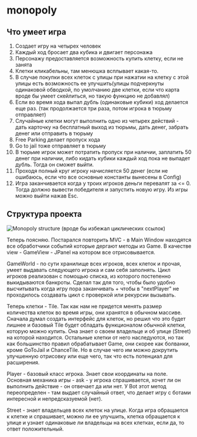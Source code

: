 # monopoly

## Что умеет игра
1. Создает игру на четырех человек
2. Каждый ход бросает два кубика и двигает персонажа
3. Персонажу предоставляется возможность купить клетку, если не занята
4. Клетки кликабельны, там менюшка всплывает какая-то.
5. В случае покупки всех клеток с улицы при нажатии на клетку с этой улицы есть возможность ее улучшить(улицы подчеркнуты одинаковой обводкой, по умолчанию две клетки, если что карта вроде бы умеет скейлиться, но такую функцию не добавлял)
6. Если во время хода выпал дубль (одинаковые кубики) ход делается еще раз. (так продолжается три раза, потом игрока в тюрьму отправляет)
7. Случайные клетки могут выполнить одно из четырех действий - дать карточку на бесплатный выход из тюрьмы, дать денег, забрать денег или отправить в тюрьму
8. Free Parking делает пропуск хода
9. Go to jail тоже отправляет в тюрьму
10. В тюрьме игрок может потратить пропуск при наличии, заплатить 50 денег при наличии, либо кидать кубики каждый ход пока не выпадет дубль. Тогда он сможет выйти.
11. Проходя полный круг игроку начисляется 50 денег (если не ошибаюсь, если что все основные константы вынесены в Config)
12. Игра заканчивается когда у троих игроков деньги перевалят за <= 0. Тогда должно вывести победителя и запустить новую игру. Из игры можно выйти нажав Esc.

## Структура проекта
![Monopoly structure](https://github.com/imbeer/monopoly/assets/76579340/e6b22b65-f4ca-410b-b0ab-fd63999a85af)
(вроде бы избежал циклических ссылок)

Теперь поясняю. Постарался повторить MVC - в Main Window находятся все обработчики событий которые дергают методы из Game. В качестве view - GameView - JPanel на котором все отрисовывается.

GameWorld - по сути хранилище всех игроков, всех клеток и прочая, умеет выдавать следующего игрока и сам себя заполнять. Цикл игроков реализован с помощью списка, из которого постепенно выкидываются банкроты. 
Сделал так для того, чтобы было удобно высчитывать когда игру пора заканчивать + чтобы в "nextPlayer" не проходилось создавать цикл с проверкой или рекурсии вызывать.

Теперь клетки - Tile. Так как нам не придется менять размер количества клеток во время игры, они хранятся в обычном массиве. 
Сначала думал создать интерфейс для клеток, но решил что это будет лишнее и базовый Tile будет обладать функционалом обычной клетки, которую можно купить. Она знает о своем владельце и об улице (Street) на которой находится.
Остальные клетки от него наследуются, но так как большинство правил обрабатывает Game, они скорее как болванки, кроме GoToJail и ChanceTile. Но в случае чего им можно докрутить улучшенную отрисовку или еще чего, так что есть потенциал для расширения.

Player - базовый класс игрока. Знает свои координаты на поле. Основная механика игры - ask - у игрока спрашивается, хочет ли он выполнить действие - он отвечает да или нет. У Bot этот метод переопределен - там выдает случайный ответ, что делает игру с ботами интересной и непредсказуемой (нет).

Street - знает владельцев всех клеток на улице. Когда игра обращается к клетке и спрашивает, можно ли ее улучшить, клетка обращается к улице и узнает одинаковые ли владельцы на всех клетках, если да, то ответ положительный.
